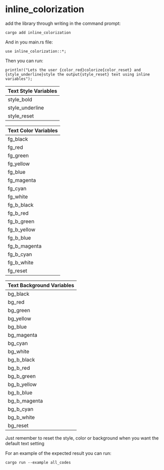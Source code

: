 # inline_colorization
add the library through writing in the command prompt:
```
cargo add inline_colorization
```
And in you main.rs file:
```
use inline_colorization::*;
```
Then you can run:
```
println!("Lets the user {color_red}colorize{color_reset} and {style_underline}style the output{style_reset} text using inline variables");
```
| Text Style Variables |
|----------------------|
| style_bold           |
| style_underline      |
| style_reset          |


| Text Color Variables |
|----------------------|
| fg_black             |
| fg_red               |
| fg_green             |
| fg_yellow            |
| fg_blue              |
| fg_magenta           |
| fg_cyan              |
| fg_white             |
| fg_b_black           |
| fg_b_red             |
| fg_b_green           |
| fg_b_yellow          |
| fg_b_blue            |
| fg_b_magenta         |
| fg_b_cyan            |
| fg_b_white           |
| fg_reset             |


| Text Background Variables |
|---------------------------|
| bg_black                  |
| bg_red                    |
| bg_green                  |
| bg_yellow                 |
| bg_blue                   |
| bg_magenta                |
| bg_cyan                   |
| bg_white                  |
| bg_b_black                |
| bg_b_red                  |
| bg_b_green                |
| bg_b_yellow               |
| bg_b_blue                 |
| bg_b_magenta              |
| bg_b_cyan                 |
| bg_b_white                |
| bg_reset                  |

Just remember to reset the style, color or background when you want the default text setting

For an example of the expected result you can run:

```
cargo run --example all_codes
```
